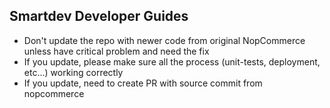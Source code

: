 ## Smartdev Developer Guides
* Don't update the repo with newer code from original NopCommerce unless have critical problem and need the fix
* If you update, please make sure all the process (unit-tests, deployment, etc...) working correctly
* If you update, need to create PR with source commit from nopcommerce